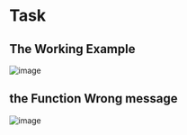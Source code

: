 # Task
## The Working Example
![image](https://github.com/Ziad-El3assal/Task/assets/84142720/96a50740-9814-42bc-bc35-a2b352703035)


## the Function Wrong message

![image](https://github.com/Ziad-El3assal/Task/assets/84142720/28b2eac6-7108-4a06-b60b-d5ba64a4a98d)
